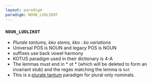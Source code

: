 ```yaml
---
layout: paradigm
paradigm: NOUN_LUOLIKOT
---
```

### ` NOUN_LUOLIKOT `

* _Plurale tantums, kko stems, kko : ko variations_
* Universal POS is NOUN and legacy POS is NOUN
* suffixes use back vowel harmony
* KOTUS paradigm used in their dictionary is 4-A
* The lemmas must end in * ot * (which will be deleted to form an invariant stub) and the regex matching the lemma is ` kot `
* This is a [plurale tantum](https://en.wikipedia.org/wiki/Plurale_tantum) paradigm for plural only nominals.
